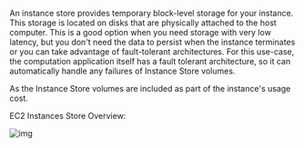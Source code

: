 An instance store provides temporary block-level storage for your instance. This storage is located on disks that are physically attached to the host computer. This is a good option when you need storage with very low latency, but you don't need the data to persist when the instance terminates or you can take advantage of fault-tolerant architectures. For this use-case, the computation application itself has a fault tolerant architecture, so it can automatically handle any failures of Instance Store volumes.

As the Instance Store volumes are included as part of the instance's usage cost.

EC2 Instances Store Overview:

![img](https://assets-pt.media.datacumulus.com/aws-clf-pt/assets/pt1-q22-i1.jpg)
